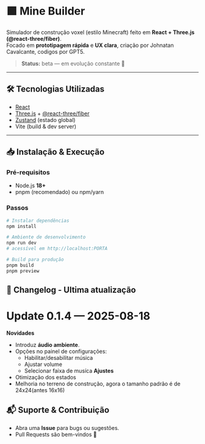 # 🟩 Mine Builder

Simulador de construção voxel (estilo Minecraft) feito em **React + Three.js (@react-three/fiber)**.  
Focado em **prototipagem rápida** e **UX clara**, criação por Johnatan Cavalcante, codigos por GPT5.

> **Status:** beta — em evolução constante 🚀

---

## 🛠️ Tecnologias Utilizadas
- [React](https://react.dev/)
- [Three.js](https://threejs.org/) + [@react-three/fiber](https://github.com/pmndrs/react-three-fiber)
- [Zustand](https://github.com/pmndrs/zustand) (estado global)
- Vite (build & dev server)

---

## 📥 Instalação & Execução

### Pré-requisitos
- Node.js **18+**
- pnpm (recomendado) ou npm/yarn

### Passos
```bash
# Instalar dependências
npm install

# Ambiente de desenvolvimento
npm run dev
# acessível em http://localhost:PORTA

# Build para produção
pnpm build
pnpm preview
```

## 📖 Changelog - Ultima atualização
# Update 0.1.4 — 2025-08-18
**Novidades**
- Introduz **áudio ambiente**.
- Opções no painel de configurações:
  - Habilitar/desabilitar música
  - Ajustar volume
  - Selecionar faixa de musíca
**Ajustes**
- Otimização dos estados
- Melhoria no terreno de construção, agora o tamanho padrão é de 24x24(antes 16x16)


## 📬 Suporte & Contribuição
- Abra uma **Issue** para bugs ou sugestões.
- Pull Requests são bem-vindos 🎉
